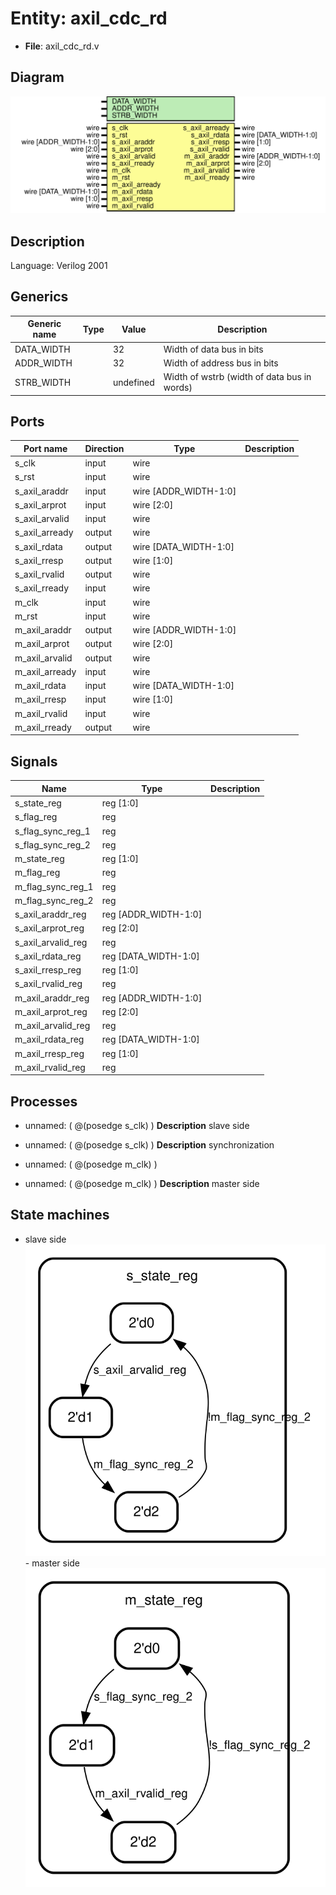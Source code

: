 # Entity: axil_cdc_rd

- **File**: axil_cdc_rd.v
## Diagram

![Diagram](axil_cdc_rd.svg "Diagram")
## Description

Language: Verilog 2001
 
## Generics

| Generic name | Type | Value     | Description                                  |
| ------------ | ---- | --------- | -------------------------------------------- |
| DATA_WIDTH   |      | 32        | Width of data bus in bits                    |
| ADDR_WIDTH   |      | 32        | Width of address bus in bits                 |
| STRB_WIDTH   |      | undefined | Width of wstrb (width of data bus in words)  |
## Ports

| Port name      | Direction | Type                  | Description |
| -------------- | --------- | --------------------- | ----------- |
| s_clk          | input     | wire                  |             |
| s_rst          | input     | wire                  |             |
| s_axil_araddr  | input     | wire [ADDR_WIDTH-1:0] |             |
| s_axil_arprot  | input     | wire [2:0]            |             |
| s_axil_arvalid | input     | wire                  |             |
| s_axil_arready | output    | wire                  |             |
| s_axil_rdata   | output    | wire [DATA_WIDTH-1:0] |             |
| s_axil_rresp   | output    | wire [1:0]            |             |
| s_axil_rvalid  | output    | wire                  |             |
| s_axil_rready  | input     | wire                  |             |
| m_clk          | input     | wire                  |             |
| m_rst          | input     | wire                  |             |
| m_axil_araddr  | output    | wire [ADDR_WIDTH-1:0] |             |
| m_axil_arprot  | output    | wire [2:0]            |             |
| m_axil_arvalid | output    | wire                  |             |
| m_axil_arready | input     | wire                  |             |
| m_axil_rdata   | input     | wire [DATA_WIDTH-1:0] |             |
| m_axil_rresp   | input     | wire [1:0]            |             |
| m_axil_rvalid  | input     | wire                  |             |
| m_axil_rready  | output    | wire                  |             |
## Signals

| Name               | Type                 | Description |
| ------------------ | -------------------- | ----------- |
| s_state_reg        | reg [1:0]            |             |
| s_flag_reg         | reg                  |             |
| s_flag_sync_reg_1  | reg                  |             |
| s_flag_sync_reg_2  | reg                  |             |
| m_state_reg        | reg [1:0]            |             |
| m_flag_reg         | reg                  |             |
| m_flag_sync_reg_1  | reg                  |             |
| m_flag_sync_reg_2  | reg                  |             |
| s_axil_araddr_reg  | reg [ADDR_WIDTH-1:0] |             |
| s_axil_arprot_reg  | reg [2:0]            |             |
| s_axil_arvalid_reg | reg                  |             |
| s_axil_rdata_reg   | reg [DATA_WIDTH-1:0] |             |
| s_axil_rresp_reg   | reg [1:0]            |             |
| s_axil_rvalid_reg  | reg                  |             |
| m_axil_araddr_reg  | reg [ADDR_WIDTH-1:0] |             |
| m_axil_arprot_reg  | reg [2:0]            |             |
| m_axil_arvalid_reg | reg                  |             |
| m_axil_rdata_reg   | reg [DATA_WIDTH-1:0] |             |
| m_axil_rresp_reg   | reg [1:0]            |             |
| m_axil_rvalid_reg  | reg                  |             |
## Processes
- unnamed: ( @(posedge s_clk) )
**Description**
slave side

- unnamed: ( @(posedge s_clk) )
**Description**
synchronization

- unnamed: ( @(posedge m_clk) )
- unnamed: ( @(posedge m_clk) )
**Description**
master side

## State machines

- slave side![Diagram_state_machine_0]( stm_axil_cdc_rd_00.svg "Diagram")- master side![Diagram_state_machine_1]( stm_axil_cdc_rd_11.svg "Diagram")